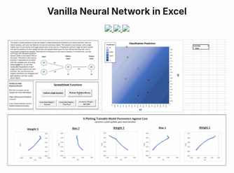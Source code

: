 <h2 align="center"> Vanilla Neural Network in Excel </h2>


<p align="center">
    <a href="https://github.com/mhaythornthwaite/Vanilla_Neural_Network_Excel/blob/main/LICENSE.md" alt="Licence">
        <img src="https://img.shields.io/badge/license-MIT-yellow.svg" />
    </a>
    <a href="https://github.com/mhaythornthwaite/Vanilla_Neural_Network_Excel/commits/main" alt="Commits">
        <img src="https://img.shields.io/github/last-commit/mhaythornthwaite/Vanilla_Neural_Network_Excel/main" />
    </a>
    <a href="https://github.com/mhaythornthwaite/Vanilla_Neural_Network_Excel" alt="Size">
        <img src="https://img.shields.io/github/repo-size/mhaythornthwaite/Vanilla_Neural_Network_Excel" />
    </a>
</p>

<img src="https://raw.githubusercontent.com/mhaythornthwaite/Vanilla_Neural_Network_Excel/master/figures/nn_excel_gif_v3.gif" alt="Figure 1">

